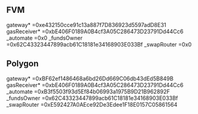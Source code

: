 ## FVM

gateway* =0xe432150cce91c13a887f7D836923d5597adD8E31
gasReceiver* =0xbE406F0189A0B4cf3A05C286473D23791Dd44Cc6
\_automate =0x0
\_fundsOwner =0x62C43323447899acb61C18181e34168903E033Bf
\_swapRouter =0x0

## Polygon

gateway* =0xBF62ef1486468a6bd26Dd669C06db43dEd5B849B
gasReceiver* =0xbE406F0189A0B4cf3A05C286473D23791Dd44Cc6
\_automate =0xB3f5503f93d5Ef84b06993a1975B9D21B962892F
\_fundsOwner =0x62C43323447899acb61C18181e34168903E033Bf
\_swapRouter =0xE592427A0AEce92De3Edee1F18E0157C05861564
